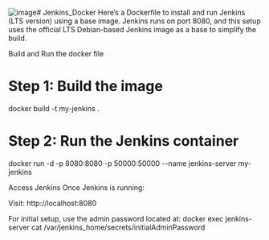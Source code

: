![image](https://github.com/user-attachments/assets/fbf2b850-9229-408c-bdde-fa173b0e0b59)# Jenkins_Docker
Here’s a Dockerfile to install and run Jenkins (LTS version) using a base image. Jenkins runs on port 8080, and this setup uses the official LTS Debian-based Jenkins image as a base to simplify the build.

Build and Run the docker file 

# Step 1: Build the image
docker build -t my-jenkins .

# Step 2: Run the Jenkins container
docker run -d -p 8080:8080 -p 50000:50000 --name jenkins-server my-jenkins

Access Jenkins
Once Jenkins is running:

Visit: http://localhost:8080

For initial setup, use the admin password located at:
docker exec jenkins-server cat /var/jenkins_home/secrets/initialAdminPassword





